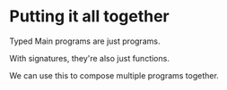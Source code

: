 # Putting it all together

Typed Main programs are just programs.

With signatures, they're also just functions.

We can use this to compose multiple programs together.
